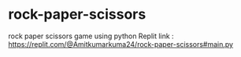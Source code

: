 # rock-paper-scissors
rock paper scissors game using python
Replit link : https://replit.com/@Amitkumarkuma24/rock-paper-scissors#main.py
